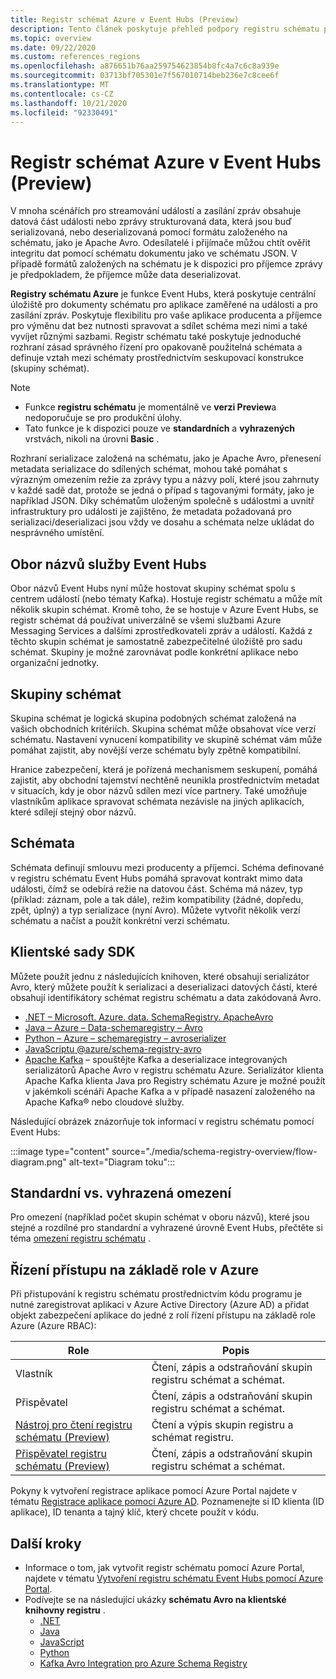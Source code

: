 ```yaml
---
title: Registr schémat Azure v Event Hubs (Preview)
description: Tento článek poskytuje přehled podpory registru schématu pomocí Azure Event Hubs (Preview).
ms.topic: overview
ms.date: 09/22/2020
ms.custom: references_regions
ms.openlocfilehash: a876651b76aa259754623854b8fc4a7c6c8a939e
ms.sourcegitcommit: 03713bf705301e7f567010714beb236e7c8cee6f
ms.translationtype: MT
ms.contentlocale: cs-CZ
ms.lasthandoff: 10/21/2020
ms.locfileid: "92330491"
---
```

# <a name="azure-schema-registry-in-event-hubs-preview"></a>Registr schémat Azure v Event Hubs (Preview)
V mnoha scénářích pro streamování událostí a zasílání zpráv obsahuje datová část události nebo zprávy strukturovaná data, která jsou buď serializovaná, nebo deserializovaná pomocí formátu založeného na schématu, jako je Apache Avro. Odesílatelé i přijímače můžou chtít ověřit integritu dat pomocí schématu dokumentu jako ve schématu JSON. V případě formátů založených na schématu je k dispozici pro příjemce zprávy je předpokladem, že příjemce může data deserializovat. 

**Registry schématu Azure** je funkce Event Hubs, která poskytuje centrální úložiště pro dokumenty schématu pro aplikace zaměřené na události a pro zasílání zpráv. Poskytuje flexibilitu pro vaše aplikace producenta a příjemce pro výměnu dat bez nutnosti spravovat a sdílet schéma mezi nimi a také vyvíjet různými sazbami. Registr schématu také poskytuje jednoduché rozhraní zásad správného řízení pro opakovaně použitelná schémata a definuje vztah mezi schématy prostřednictvím seskupovací konstrukce (skupiny schémat).

> [!NOTE]
> - Funkce **registru schématu** je momentálně ve **verzi Preview**a nedoporučuje se pro produkční úlohy.
> - Tato funkce je k dispozici pouze ve **standardních** a **vyhrazených** vrstvách, nikoli na úrovni **Basic** .

Rozhraní serializace založená na schématu, jako je Apache Avro, přenesení metadata serializace do sdílených schémat, mohou také pomáhat s výrazným omezením režie za zprávy typu a názvy polí, které jsou zahrnuty v každé sadě dat, protože se jedná o případ s tagovanými formáty, jako je například JSON. Díky schématům uloženým společně s událostmi a uvnitř infrastruktury pro události je zajištěno, že metadata požadovaná pro serializaci/deserializaci jsou vždy ve dosahu a schémata nelze ukládat do nesprávného umístění. 

## <a name="event-hubs-namespace"></a>Obor názvů služby Event Hubs
Obor názvů Event Hubs nyní může hostovat skupiny schémat spolu s centrem událostí (nebo tématy Kafka). Hostuje registr schématu a může mít několik skupin schémat. Kromě toho, že se hostuje v Azure Event Hubs, se registr schémat dá používat univerzálně se všemi službami Azure Messaging Services a dalšími zprostředkovateli zpráv a událostí. Každá z těchto skupin schémat je samostatně zabezpečitelné úložiště pro sadu schémat. Skupiny je možné zarovnávat podle konkrétní aplikace nebo organizační jednotky. 

## <a name="schema-groups"></a>Skupiny schémat
Skupina schémat je logická skupina podobných schémat založená na vašich obchodních kritériích. Skupina schémat může obsahovat více verzí schématu. Nastavení vynucení kompatibility ve skupině schémat vám může pomáhat zajistit, aby novější verze schématu byly zpětně kompatibilní.

Hranice zabezpečení, která je pořízená mechanismem seskupení, pomáhá zajistit, aby obchodní tajemství nechtěně neunikla prostřednictvím metadat v situacích, kdy je obor názvů sdílen mezi více partnery. Také umožňuje vlastníkům aplikace spravovat schémata nezávisle na jiných aplikacích, které sdílejí stejný obor názvů.


## <a name="schemas"></a>Schémata
Schémata definují smlouvu mezi producenty a příjemci. Schéma definované v registru schématu Event Hubs pomáhá spravovat kontrakt mimo data události, čímž se odebírá režie na datovou část. Schéma má název, typ (příklad: záznam, pole a tak dále), režim kompatibility (žádné, dopředu, zpět, úplný) a typ serializace (nyní Avro). Můžete vytvořit několik verzí schématu a načíst a použít konkrétní verzi schématu. 

## <a name="client-sdks"></a>Klientské sady SDK
Můžete použít jednu z následujících knihoven, které obsahují serializátor Avro, který můžete použít k serializaci a deserializaci datových částí, které obsahují identifikátory schémat registru schématu a data zakódovaná Avro.

- [.NET – Microsoft. Azure. data. SchemaRegistry. ApacheAvro](https://github.com/Azure/azure-sdk-for-net/tree/master/sdk/schemaregistry/Microsoft.Azure.Data.SchemaRegistry.ApacheAvro)
- [Java – Azure – Data-schemaregistry – Avro](https://github.com/Azure/azure-sdk-for-java/tree/master/sdk/schemaregistry/azure-data-schemaregistry-avro/)
- [Python – Azure – schemaregistry – avroserializer](https://github.com/Azure/azure-sdk-for-python/tree/master/sdk/schemaregistry/azure-schemaregistry-avroserializer)
- [JavaScriptu @azure/schema-registry-avro](https://github.com/Azure/azure-sdk-for-js/tree/master/sdk/schemaregistry/schema-registry-avro)
- [Apache Kafka](https://github.com/Azure/azure-schema-registry-for-kafka/) – spouštějte Kafka a deserializace integrovaných serializátorů Apache Avro v registru schématu Azure. Serializátor klienta Apache Kafka klienta Java pro Registry schématu Azure je možné použít v jakémkoli scénáři Apache Kafka a v případě nasazení založeného na Apache Kafka® nebo cloudové služby. 

Následující obrázek znázorňuje tok informací v registru schématu pomocí Event Hubs: 

:::image type="content" source="./media/schema-registry-overview/flow-diagram.png" alt-text="Diagram toku":::

## <a name="standard-vs-dedicated-limits"></a>Standardní vs. vyhrazená omezení
Pro omezení (například počet skupin schémat v oboru názvů), které jsou stejné a rozdílné pro standardní a vyhrazené úrovně Event Hubs, přečtěte si téma [omezení registru schématu](../azure-resource-manager/management/azure-subscription-service-limits.md#schema-registry-limitations) .

## <a name="azure-role-based-access-control"></a>Řízení přístupu na základě role v Azure
Při přistupování k registru schématu prostřednictvím kódu programu je nutné zaregistrovat aplikaci v Azure Active Directory (Azure AD) a přidat objekt zabezpečení aplikace do jedné z rolí řízení přístupu na základě role Azure (Azure RBAC):

| Role | Popis | 
| ---- | ----------- | 
| Vlastník | Čtení, zápis a odstraňování skupin registru schémat a schémat. |
| Přispěvatel | Čtení, zápis a odstraňování skupin registru schémat a schémat. |
| [Nástroj pro čtení registru schématu (Preview)](../role-based-access-control/built-in-roles.md#schema-registry-reader-preview) | Čtení a výpis skupin registru a schémat registru. |
| [Přispěvatel registru schématu (Preview)](../role-based-access-control/built-in-roles.md#schema-registry-reader-preview) | Čtení, zápis a odstraňování skupin registru schémat a schémat. |

Pokyny k vytvoření registrace aplikace pomocí Azure Portal najdete v tématu [Registrace aplikace pomocí Azure AD](../active-directory/develop/quickstart-register-app.md). Poznamenejte si ID klienta (ID aplikace), ID tenanta a tajný klíč, který chcete použít v kódu. 

## <a name="next-steps"></a>Další kroky

- Informace o tom, jak vytvořit registr schématu pomocí Azure Portal, najdete v tématu [Vytvoření registru schématu Event Hubs pomocí Azure Portal](create-schema-registry.md).
- Podívejte se na následující ukázky **schématu Avro na klientské knihovny registru** .
    - [.NET](https://github.com/Azure/azure-sdk-for-net/tree/master/sdk/schemaregistry/Microsoft.Azure.Data.SchemaRegistry.ApacheAvro/tests/Samples)
    - [Java](https://github.com/Azure/azure-sdk-for-java/tree/master/sdk/schemaregistry/azure-data-schemaregistry-avro/src/samples)
    - [JavaScript](https://github.com/Azure/azure-sdk-for-js/tree/master/sdk/schemaregistry/schema-registry-avro/samples )
    - [Python](https://github.com/Azure/azure-sdk-for-python/tree/master/sdk/schemaregistry/azure-schemaregistry-avroserializer/samples )
    - [Kafka Avro Integration pro Azure Schema Registry](https://github.com/Azure/azure-schema-registry-for-kafka/tree/master/csharp/avro/samples)
